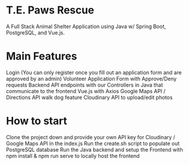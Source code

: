 # T.E. Paws Rescue

A Full Stack Animal Shelter Application using Java w/ Spring Boot, PostgreSQL, and Vue.js. 

# Main Features
Login (You can only register once you fill out an application form and are approved by an admin)
Volunteer Application Form with Approve/Deny requests
Backend API endpoints with our Controllers in Java that communicate to the frontend Vue.js with Axios
Google Maps API / Directions API walk dog feature
Cloudinary API to upload/edit photos

# How to start
Clone the project down and provide your own API key for Cloudinary / Google Maps API in the index.js
Run the create.sh script to populate out PostgreSQL database
Run the Java backend and setup the Frontend with npm install & npm run serve to locally host the frontend




